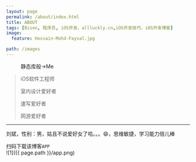 ```yaml
---
layout: page
permalink: /about/index.html
title: ABOUT
tags: [Bison, 程序员, iOS开发，allluckly.cn,iOS开发技巧，iOS开发博客]
image:
  feature: Hossain-Mohd-Faysal.jpg

path: /images
---
```

<figure>

  <figcaption>静态库般→Me</figcaption>
</figure>

>iOS软件工程师
>
>室内设计爱好者
>
>速写爱好者
>
>网游爱好者

-----------------------------------------------------



<figcaption>刘斌，性别：男，姑且不说爱好女了哈。。。😄，思维敏捷，学习能力倍儿棒</figcaption>

扫码下载该博客`APP`<br>
![1]({{ page.path }}/app.png)
